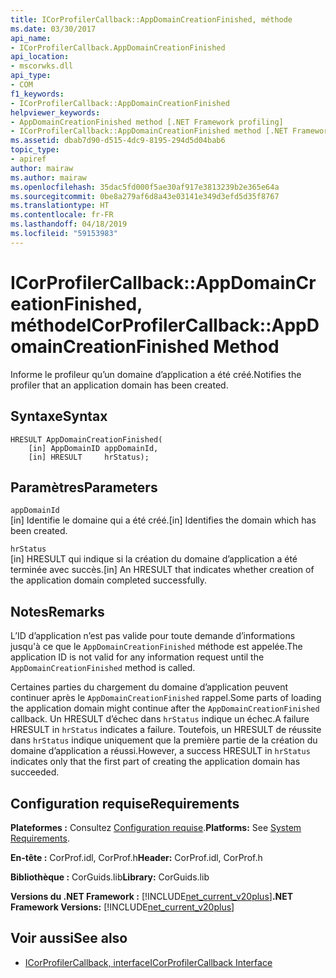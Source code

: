 ```yaml
---
title: ICorProfilerCallback::AppDomainCreationFinished, méthode
ms.date: 03/30/2017
api_name:
- ICorProfilerCallback.AppDomainCreationFinished
api_location:
- mscorwks.dll
api_type:
- COM
f1_keywords:
- ICorProfilerCallback::AppDomainCreationFinished
helpviewer_keywords:
- AppDomainCreationFinished method [.NET Framework profiling]
- ICorProfilerCallback::AppDomainCreationFinished method [.NET Framework profiling]
ms.assetid: dbab7d90-d515-4dc9-8195-294d5d04bab6
topic_type:
- apiref
author: mairaw
ms.author: mairaw
ms.openlocfilehash: 35dac5fd000f5ae30af917e3813239b2e365e64a
ms.sourcegitcommit: 0be8a279af6d8a43e03141e349d3efd5d35f8767
ms.translationtype: HT
ms.contentlocale: fr-FR
ms.lasthandoff: 04/18/2019
ms.locfileid: "59153983"
---
```

# <a name="icorprofilercallbackappdomaincreationfinished-method"></a><span data-ttu-id="9c766-102">ICorProfilerCallback::AppDomainCreationFinished, méthode</span><span class="sxs-lookup"><span data-stu-id="9c766-102">ICorProfilerCallback::AppDomainCreationFinished Method</span></span>
<span data-ttu-id="9c766-103">Informe le profileur qu’un domaine d’application a été créé.</span><span class="sxs-lookup"><span data-stu-id="9c766-103">Notifies the profiler that an application domain has been created.</span></span>  
  
## <a name="syntax"></a><span data-ttu-id="9c766-104">Syntaxe</span><span class="sxs-lookup"><span data-stu-id="9c766-104">Syntax</span></span>  
  
```  
HRESULT AppDomainCreationFinished(  
    [in] AppDomainID appDomainId,  
    [in] HRESULT     hrStatus);   
```  
  
## <a name="parameters"></a><span data-ttu-id="9c766-105">Paramètres</span><span class="sxs-lookup"><span data-stu-id="9c766-105">Parameters</span></span>  
 `appDomainId`  
 <span data-ttu-id="9c766-106">[in] Identifie le domaine qui a été créé.</span><span class="sxs-lookup"><span data-stu-id="9c766-106">[in] Identifies the domain which has been created.</span></span>  
  
 `hrStatus`  
 <span data-ttu-id="9c766-107">[in] HRESULT qui indique si la création du domaine d’application a été terminée avec succès.</span><span class="sxs-lookup"><span data-stu-id="9c766-107">[in] An HRESULT that indicates whether creation of the application domain completed successfully.</span></span>  
  
## <a name="remarks"></a><span data-ttu-id="9c766-108">Notes</span><span class="sxs-lookup"><span data-stu-id="9c766-108">Remarks</span></span>  
 <span data-ttu-id="9c766-109">L’ID d’application n’est pas valide pour toute demande d’informations jusqu'à ce que le `AppDomainCreationFinished` méthode est appelée.</span><span class="sxs-lookup"><span data-stu-id="9c766-109">The application ID is not valid for any information request until the `AppDomainCreationFinished` method is called.</span></span>  
  
 <span data-ttu-id="9c766-110">Certaines parties du chargement du domaine d’application peuvent continuer après le `AppDomainCreationFinished` rappel.</span><span class="sxs-lookup"><span data-stu-id="9c766-110">Some parts of loading the application domain might continue after the `AppDomainCreationFinished` callback.</span></span> <span data-ttu-id="9c766-111">Un HRESULT d’échec dans `hrStatus` indique un échec.</span><span class="sxs-lookup"><span data-stu-id="9c766-111">A failure HRESULT in `hrStatus` indicates a failure.</span></span> <span data-ttu-id="9c766-112">Toutefois, un HRESULT de réussite dans `hrStatus` indique uniquement que la première partie de la création du domaine d’application a réussi.</span><span class="sxs-lookup"><span data-stu-id="9c766-112">However, a success HRESULT in `hrStatus` indicates only that the first part of creating the application domain has succeeded.</span></span>  
  
## <a name="requirements"></a><span data-ttu-id="9c766-113">Configuration requise</span><span class="sxs-lookup"><span data-stu-id="9c766-113">Requirements</span></span>  
 <span data-ttu-id="9c766-114">**Plateformes :** Consultez [Configuration requise](../../../../docs/framework/get-started/system-requirements.md).</span><span class="sxs-lookup"><span data-stu-id="9c766-114">**Platforms:** See [System Requirements](../../../../docs/framework/get-started/system-requirements.md).</span></span>  
  
 <span data-ttu-id="9c766-115">**En-tête :** CorProf.idl, CorProf.h</span><span class="sxs-lookup"><span data-stu-id="9c766-115">**Header:** CorProf.idl, CorProf.h</span></span>  
  
 <span data-ttu-id="9c766-116">**Bibliothèque :** CorGuids.lib</span><span class="sxs-lookup"><span data-stu-id="9c766-116">**Library:** CorGuids.lib</span></span>  
  
 <span data-ttu-id="9c766-117">**Versions du .NET Framework :** [!INCLUDE[net_current_v20plus](../../../../includes/net-current-v20plus-md.md)]</span><span class="sxs-lookup"><span data-stu-id="9c766-117">**.NET Framework Versions:** [!INCLUDE[net_current_v20plus](../../../../includes/net-current-v20plus-md.md)]</span></span>  
  
## <a name="see-also"></a><span data-ttu-id="9c766-118">Voir aussi</span><span class="sxs-lookup"><span data-stu-id="9c766-118">See also</span></span>

- [<span data-ttu-id="9c766-119">ICorProfilerCallback, interface</span><span class="sxs-lookup"><span data-stu-id="9c766-119">ICorProfilerCallback Interface</span></span>](../../../../docs/framework/unmanaged-api/profiling/icorprofilercallback-interface.md)

